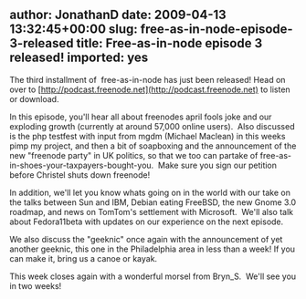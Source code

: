 author: JonathanD
date: 2009-04-13 13:32:45+00:00
slug: free-as-in-node-episode-3-released
title: Free-as-in-node episode 3 released!
imported: yes
---
The third installment of  free-as-in-node has just been released! Head on over to [http://podcast.freenode.net](http://podcast.freenode.net) to listen or download.

In this episode, you'll hear all about freenodes april fools joke and our exploding growth (currently at around 57,000 online users).  Also discussed is the php testfest with input from mgdm (Michael Maclean) in this weeks pimp my project, and then a bit of soapboxing and the announcement of the new "freenode party" in UK politics, so that we too can partake of free-as-in-shoes-your-taxpayers-bought-you.  Make sure you sign our petition before Christel shuts down freenode!

In addition, we'll let you know whats going on in the world with our take on the talks between Sun and IBM, Debian eating FreeBSD, the new Gnome 3.0 roadmap, and news on TomTom's settlement with Microsoft.  We'll also talk about Fedora11beta with updates on our experience on the next episode.

We also discuss the "geeknic" once again with the announcement of yet another geeknic, this one in the Philadelphia area in less than a week! If you can make it, bring us a canoe or kayak.

This week closes again with a wonderful morsel from Bryn_S.  We'll see you in two weeks!
